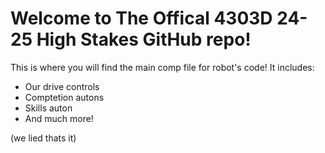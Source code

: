 # **Welcome to The Offical 4303D 24-25 High Stakes GitHub repo!**
This is where you will find the main comp file for robot's code! It includes:
- Our drive controls
- Comptetion autons
- Skills auton
- And much more!

(we lied thats it)
